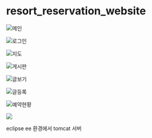 # resort_reservation_website

![메인](./image/resort_1.PNG)

![로그인](./image/resort_3.PNG)

![지도](./image/resort_6.PNG)

![게시판](./image/resort_2.PNG)

![글보기](./image/resort_4.PNG)

![글등록](./image/resort_5.PNG)

![예약현황](./image/resort_7.PNG)

![](./image/resort_8.PNG)

eclipse ee 환경에서 tomcat 서버  


